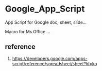 # Google_App_Script
App Script for Google doc, sheet, slide...

Macro for Ms Office ...

## reference

1. https://developers.google.com/apps-script/reference/spreadsheet/sheet?hl=ko
